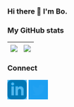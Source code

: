 ### Hi there 👋 I'm Bo.

<!--
**BoKleynen/BoKleynen** is a ✨ _special_ ✨ repository because its `README.md` (this file) appears on your GitHub profile.

Here are some ideas to get you started:

- 🔭 I’m currently working on ...
- 🌱 I’m currently learning ...
- 👯 I’m looking to collaborate on ...
- 🤔 I’m looking for help with ...
- 💬 Ask me about ...
- 📫 How to reach me: ...
- 😄 Pronouns: ...
- ⚡ Fun fact: ...
-->

### My GitHub stats

| <a href="https://github.com/anuraghazra/github-readme-stats"><img align="center" src="https://github-readme-stats.vercel.app/api?username=BoKleynen&count_private=true&show_icons=true&repo=github-readme-stats" /></a> | <a href="[https://github.com/anuraghazra/convoychat](https://github.com/anuraghazra/github-readme-stats)"><img align="center" src="https://github-readme-stats.vercel.app/api/top-langs/?username=BoKleynen&layout=compact&langs_count=6&repo=github-readme-stats"/></a> |
| ------------- | ------------- |

### Connect

[<img aligh="left" alt="LinkedIn" width="44px" src="assets/linkedin.svg" style="filter: invert(32%) sepia(98%) saturate(975%) hue-rotate(171deg) brightness(91%) contrast(102%);"/>][linkedin]
[<img aligh="left" alt="twitter" width="44px" src="assets/twitter.svg" style="filter: invert(49%) sepia(71%) saturate(1950%) hue-rotate(176deg) brightness(99%) contrast(91%);"/>][twitter]

[linkedin]: https://www.linkedin.com/in/bokleynen
[twitter]: https://twitter.com/bokleynen
